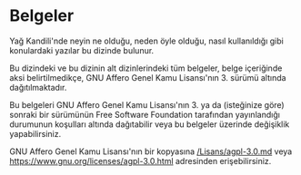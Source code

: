 # Belgeler

Yağ Kandili'nde neyin ne olduğu, neden öyle olduğu,
nasıl kullanıldığı gibi konulardaki yazılar bu dizinde
bulunur.

Bu dizindeki ve bu dizinin alt dizinlerindeki tüm
belgeler, belge içeriğinde aksi belirtilmedikçe,
GNU Affero Genel Kamu Lisansı'nın 3. sürümü
altında dağıtılmaktadır.

Bu belgeleri GNU Affero Genel Kamu Lisansı'nın 3.
ya da (isteğinize göre) sonraki bir sürümünün
Free Software Foundation tarafından yayınlandığı
durumunun koşulları altında dağıtabilir veya
bu belgeler üzerinde değişiklik yapabilirsiniz.

GNU Affero Genel Kamu Lisansı'nın bir kopyasına
[/Lisans/agpl-3.0.md](/Lisans/agpl-3.0.md)
veya <https://www.gnu.org/licenses/agpl-3.0.html>
adresinden erişebilirsiniz.